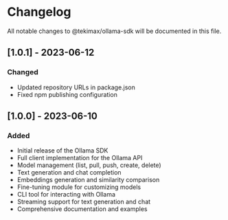 # Changelog

All notable changes to @tekimax/ollama-sdk will be documented in this file.

## [1.0.1] - 2023-06-12

### Changed
- Updated repository URLs in package.json
- Fixed npm publishing configuration

## [1.0.0] - 2023-06-10

### Added
- Initial release of the Ollama SDK
- Full client implementation for the Ollama API
- Model management (list, pull, push, create, delete)
- Text generation and chat completion
- Embeddings generation and similarity comparison
- Fine-tuning module for customizing models
- CLI tool for interacting with Ollama
- Streaming support for text generation and chat
- Comprehensive documentation and examples 